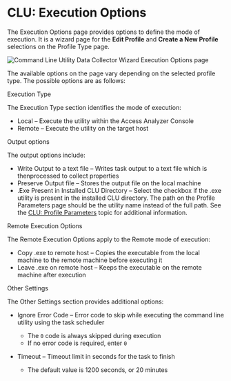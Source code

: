 # CLU: Execution Options

The Execution Options page provides options to define the mode of execution. It is a wizard page for
the **Edit Profile** and **Create a New Profile** selections on the Profile Type page.

![Command Line Utility Data Collector Wizard Execution Options page](/img/product_docs/accessanalyzer/admin/datacollector/commandlineutility/executionoptions.webp)

The available options on the page vary depending on the selected profile type. The possible options
are as follows:

Execution Type

The Execution Type section identifies the mode of execution:

- Local – Execute the utility within the Access Analyzer Console
- Remote – Execute the utility on the target host

Output options

The output options include:

- Write Output to a text file – Writes task output to a text file which is thenprocessed to collect
  properties
- Preserve Output file – Stores the output file on the local machine
- .Exe Present in Installed CLU Directory – Select the checkbox if the .exe utility is present in
  the installed CLU directory. The path on the Profile Parameters page should be the utility name
  instead of the full path. See the [CLU: Profile Parameters](/docs/accessanalyzer/12.0/admin/datacollector/commandlineutility/profileparameters.md) topic for
  additional information.

Remote Execution Options

The Remote Execution Options apply to the Remote mode of execution:

- Copy .exe to remote host – Copies the executable from the local machine to the remote machine
  before executing it
- Leave .exe on remote host – Keeps the executable on the remote machine after execution

Other Settings

The Other Settings section provides additional options:

- Ignore Error Code – Error code to skip while executing the command line utility using the task
  scheduler

    - The `0` code is always skipped during execution
    - If no error code is required, enter `0`

- Timeout – Timeout limit in seconds for the task to finish

    - The default value is 1200 seconds, or 20 minutes
